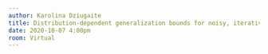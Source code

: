 ```yaml
---
author: Karolina Dziugaite
title: Distribution-dependent generalization bounds for noisy, iterative learning algorithms
date: 2020-10-07 4:00pm
room: Virtual
---
```

